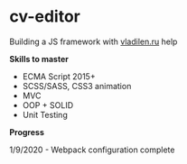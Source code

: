 # cv-editor
Building a JS framework with [vladilen.ru](https://vladilen.ru) help

**Skills to master**
- ECMA Script 2015+
- SCSS/SASS, CSS3 animation
- MVC
- OOP + SOLID
- Unit Testing

**Progress**

1/9/2020 - Webpack configuration complete
